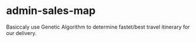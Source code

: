 # admin-sales-map

Basiccaly use Genetic Algorithm to determine fastet/best travel itinerary for our delivery.
